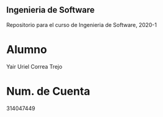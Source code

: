 ## Ingenieria de Software ##
Repositorio para el curso de Ingenieria de Software, 2020-1
# Alumno #
Yair Uriel Correa Trejo
# Num. de Cuenta #
314047449

